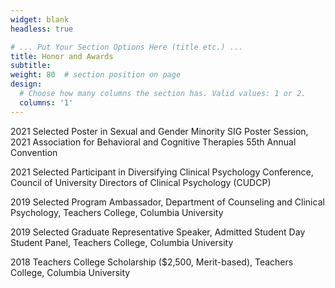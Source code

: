 ```yaml
---
widget: blank
headless: true

# ... Put Your Section Options Here (title etc.) ...
title: Honor and Awards
subtitle:
weight: 80  # section position on page
design:
  # Choose how many columns the section has. Valid values: 1 or 2.
  columns: '1'
---
```


2021 Selected Poster in Sexual and Gender Minority SIG Poster Session, 2021 Association for Behavioral and Cognitive Therapies 55th Annual Convention

2021 Selected Participant in Diversifying Clinical Psychology Conference, Council of University Directors of Clinical Psychology (CUDCP)

2019 Selected Program Ambassador, Department of Counseling and Clinical Psychology, Teachers College, Columbia University

2019 Selected Graduate Representative Speaker, Admitted Student Day Student Panel, Teachers College, Columbia University

2018 Teachers College Scholarship ($2,500, Merit-based), Teachers College, Columbia University
